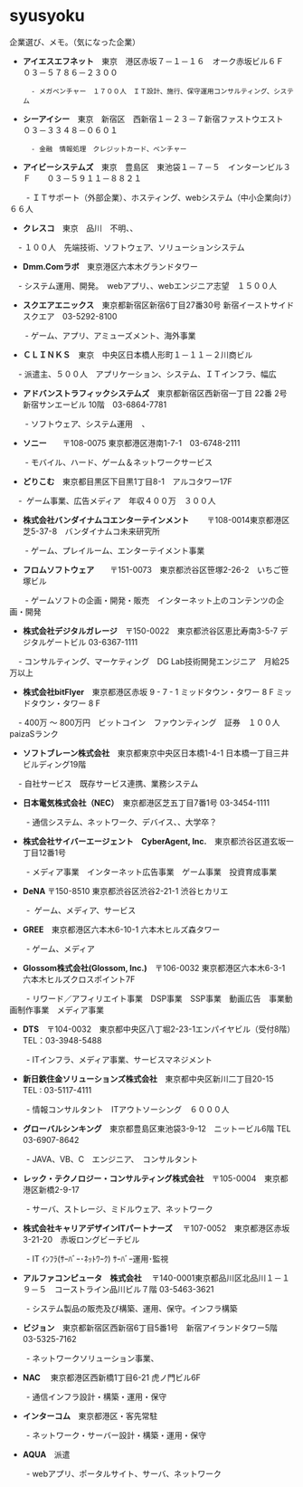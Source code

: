 # syusyoku
企業選び、メモ。（気になった企業）


- **アイエスエフネット**　東京　港区赤坂７－１－１６　オーク赤坂ビル６Ｆ　０３－５７８６－２３００    

        - メガベンチャー　１７００人　ＩＴ設計、施行、保守運用コンサルティング、システム 
        
- **シーアイシー**　東京　新宿区　西新宿１－２３－７新宿ファストウエスト　０３－３３４８－０６０１    

        - 金融　情報処理　クレジットカード、ベンチャー
      
- **アイビーシステムズ**　東京　豊島区　東池袋１－７－５　インターンビル３Ｆ　　０３－５９１１－８８２１　  

    　  - ＩＴサポート（外部企業）、ホスティング、webシステム（中小企業向け）　６６人
      
- **クレスコ**　東京　品川　不明、、　　　  

        - １００人　先端技術、ソフトウェア、ソリューションシステム
     
- **Dmm.Comラボ**　東京港区六本木グランドタワー　　  

        - システム運用、開発。　webアプリ、、webエンジニア志望　１５００人
     
- **スクエアエニックス**　東京都新宿区新宿6丁目27番30号 新宿イーストサイドスクエア　03-5292-8100   

        - ゲーム、アプリ、アミューズメント、海外事業
        
- **ＣＬＩＮＫＳ**　東京　中央区日本橋人形町１－１１－２川商ビル  

        - 派遣主、５００人　アプリケーション、システム、ＩＴインフラ、幅広
     
- **アドバンストラフィックシステムズ**　東京都新宿区西新宿一丁目 22番 2号 新宿サンエービル 10階　03-6864-7781　　

        - ソフトウェア、システム運用
    、 
- **ソニー**　　〒108-0075 東京都港区港南1-7-1　03-6748-2111　　

        - モバイル、ハード、ゲーム＆ネットワークサービス
     
- **どりこむ**　東京都目黒区下目黒1丁目8-1　アルコタワー17F　　　

        -  ゲーム事業、広告メディア　年収４００万　３００人
     
- **株式会社バンダイナムコエンターテインメント**　　 〒108-0014東京都港区芝5-37-8　バンダイナムコ未来研究所　　

        - ゲーム、プレイルーム、エンターテイメント事業
     
- **フロムソフトウェア**　　〒151-0073　東京都渋谷区笹塚2-26-2　いちご笹塚ビル　　

        - ゲームソフトの企画・開発・販売　インターネット上のコンテンツの企画・開発
     
- **株式会社デジタルガレージ**　〒150-0022　東京都渋谷区恵比寿南3-5-7 デジタルゲートビル 03-6367-1111　　

        - コンサルティング、マーケティング　DG Lab技術開発エンジニア　月給25万以上
     
- **株式会社bitFlyer**　東京都港区赤坂 9 - 7 - 1 ミッドタウン・タワー 8 F ミッドタウン・タワー 8 F　　　

        - 400万 〜 800万円　ビットコイン　ファウンティング　証券　１００人　paizaSランク
     
- **ソフトブレーン株式会社**　東京都東京中央区日本橋1-4-1 日本橋一丁目三井ビルディング19階　　　

        - 自社サービス　既存サービス連携、業務システム
     
- **日本電気株式会社（NEC）**　東京都港区芝五丁目7番1号 03-3454-1111　　  

    　 - 通信システム、ネットワーク、デバイス、、大学卒？
     
- **株式会社サイバーエージェント　CyberAgent, Inc.**　東京都渋谷区道玄坂一丁目12番1号　　  

    　 - メディア事業　インターネット広告事業　ゲーム事業　投資育成事業
     
- **DeNA** 〒150-8510 東京都渋谷区渋谷2-21-1 渋谷ヒカリエ　　  

   　  -  ゲーム、メディア、サービス
     
- **GREE**　東京都港区六本木6-10-1 六本木ヒルズ森タワー　　  

   　  - ゲーム、メディア
     　
- **Glossom株式会社(Glossom, Inc.)**　〒106-0032 東京都港区六本木6-3-1 六本木ヒルズクロスポイント7F　　  

     　-  リワード／アフィリエイト事業　DSP事業　SSP事業　動画広告　事業動画制作事業　メディア事業
     　
- **DTS**　〒104-0032　東京都中央区八丁堀2-23-1エンパイヤビル（受付8階）TEL：03-3948-5488　　  

     　- ITインフラ、メディア事業、サービスマネジメント
     
- **新日鉄住金ソリューションズ株式会社**　東京都中央区新川二丁目20-15　TEL : 03-5117-4111　　  

     　- 情報コンサルタント　ITアウトソーシング　６０００人
     
- **グローバルシンキング**　東京都豊島区東池袋3-9-12　ニットービル6階 TEL　03-6907-8642　　  

     　- JAVA、VB、C　エンジニア、　コンサルタント
     
- **レック・テクノロジー・コンサルティング株式会社**　〒105-0004　東京都港区新橋2-9-17　　  

     　- サーバ、ストレージ、ミドルウェア、ネットワーク
     
- **株式会社キャリアデザインITパートナーズ**　	〒107-0052　東京都港区赤坂3-21-20　赤坂ロングビーチビル　　  

     　- 	IT ｲﾝﾌﾗ(ｻｰﾊﾞｰ･ﾈｯﾄﾜｰｸ) ｻｰﾊﾞｰ運用･監視
     
- **アルファコンピュータ　株式会社**　	〒140-0001東京都品川区北品川１－１９－５　コーストライン品川ビル７階	03-5463-3621　  　

     　- 	システム製品の販売及び構築、運用、保守。インフラ構築
     
- **ビジョン**　東京都新宿区西新宿6丁目5番1号　新宿アイランドタワー5階　03-5325-7162　　  

     　- ネットワークソリューション事業、
     
- **NAC**　  東京都港区西新橋1丁目6-21  虎ノ門ビル6F　　  

     　-  通信インフラ設計・構築・運用・保守
     
- **インターコム**　東京都港区・客先常駐　　  

     　- ネットワーク・サーバー設計・構築・運用・保守
     
- **AQUA**　派遣  

     　- webアプリ、ポータルサイト、サーバ、ネットワーク
